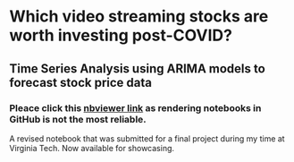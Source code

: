 # Which video streaming stocks are worth investing post-COVID?

## Time Series Analysis using ARIMA models to forecast stock price data

### Pleace click this [nbviewer link](https://nbviewer.org/github/nathuf05/notebooks/blob/main/arima/Post-COVID%20video%20stream%20stocks%20analysis.ipynb) as rendering notebooks in GitHub is not the most reliable.

A revised notebook that was submitted for a final project during my time at Virginia Tech. Now available for showcasing.
